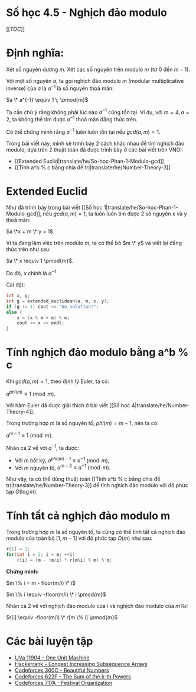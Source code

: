 # Số học 4.5 - Nghịch đảo modulo

[[_TOC_]]

# Định nghĩa:

Xét số nguyên dương $m$. Xét các số nguyên trên modulo $m$ (từ 0 đến $m-1$).

Với một số nguyên $a$, ta gọi nghịch đảo modulo $m$ (modular multiplicative inverse) của $a$ là $a^{-1}$ là số nguyên thoả mãn:

$a \* a^{-1} \equiv 1 \; \pmod{m}$

Ta cần chú ý rằng không phải lúc nào $a^{-1}$ cũng tồn tại. Ví dụ, với $m = 4, a = 2$, ta không thể tìm được $a^{-1}$ thoả mãn đẳng thức trên.

Có thể chứng minh rằng $a^{-1}$ luôn luôn tồn tại nếu $gcd(a, m) = 1$.

Trong bài viết này, mình sẽ trình bày 2 cách khác nhau để tìm nghịch đảo modulo, dựa trên 2 thuật toán đã được trình bày ở các bài viết trên VNOI:

- [[Extended Euclid|translate/he/So-hoc-Phan-1-Modulo-gcd]]
- [[Tính a^b % c bằng chia để trị|translate/he/Number-Theory-3]]

# Extended Euclid

Như đã trình bày trong bài viết [[Số học 1|translate/he/So-hoc-Phan-1-Modulo-gcd]], nếu $gcd(a, m) = 1$, ta luôn luôn tìm được 2 số nguyên x và y thoả mãn:

$a \*x + m \* y = 1$.

Vì ta đang làm việc trên modulo $m$, ta có thể bỏ $m \* y$ và viết lại đẳng thức trên như sau:

$a \* x \equiv 1 \pmod{m}$.

Do đó, $x$ chính là $a^{-1}$.

Cài đặt:

```cpp
int x, y;
int g = extended_euclidean(a, m, x, y);
if (g != 1) cout << "No solution!";
else {
    x = (x % m + m) % m;
    cout << x << endl;
}
```

# Tính nghịch đảo modulo bằng a^b % c

Khi $gcd(a, m) = 1$, theo định lý Euler, ta có:

$a^{phi(m)} \equiv 1 \pmod{m}$.

Với hàm Euler đã được giải thích ở bài viết [[Số học 4|translate/he/Number-Theory-4]].

Trong trường hợp $m$ là số nguyên tố, $phi(m) = m - 1$, nên ta có:

$a^{m-1} \equiv 1 \pmod{m}$.

Nhân cả 2 vế với $a^{-1}$, ta được:

- Với $m$ bất kỳ, $a^{phi(m) - 1} \equiv a^{-1} \pmod{m}$,
- Với $m$ nguyên tố, $a^{m-2} \equiv a^{-1} \pmod{m}$.

Như vậy, ta có thể dùng thuật toán [[Tính a^b % c bằng chia để trị|translate/he/Number-Theory-3]] để tính nghịch đảo modulo với độ phức tạp $O(\log{m})$.

# Tính tất cả nghịch đảo modulo m

Trong trường hợp $m$ là số nguyên tố, ta cũng có thể tính tất cả nghịch đảo modulo của toàn bộ $[1, m-1]$ với độ phức tạp $O(m)$ như sau:

```cpp
r[1] = 1;
for(int i = 2; i < m; ++i)
    r[i] = (m - (m/i) * r[m%i] % m) % m;
```

**Chứng minh:**

$m \% i = m - floor(m/i) \* i$

$m \% i \equiv -floor(m/i) \* i \pmod{m}$

Nhân cả 2 vế với nghịch đảo modulo của $i$ và nghịch đảo modulo của $m \% i$:

$r[i] \equiv -floor(m/i) \* r[m \% i] \pmod{m}$

# Các bài luyện tập

*   [UVa 11904 - One Unit Machine](https://uva.onlinejudge.org/index.php?option=com_onlinejudge&Itemid=8&page=show_problem&problem=3055)
*   [Hackerrank - Longest Increasing Subsequence Arrays](https://www.hackerrank.com/contests/world-codesprint-5/challenges/longest-increasing-subsequence-arrays)
*   [Codeforces 300C - Beautiful Numbers](http://codeforces.com/problemset/problem/300/C)
*   [Codeforces 622F - The Sum of the k-th Powers](http://codeforces.com/problemset/problem/622/F)
*   [Codeforces 717A - Festival Organization](http://codeforces.com/problemset/problem/717/A)